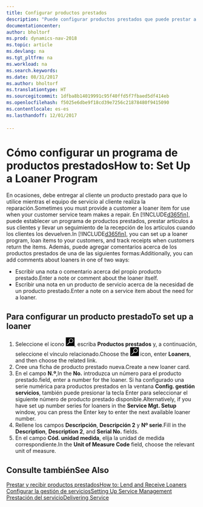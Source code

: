 ```yaml
---
title: Configurar productos prestados
description: "Puede configurar productos prestados que puede prestar a los clientes para reemplazar productos de servicio mientras están en servicio."
documentationcenter: 
author: bholtorf
ms.prod: dynamics-nav-2018
ms.topic: article
ms.devlang: na
ms.tgt_pltfrm: na
ms.workload: na
ms.search.keywords: 
ms.date: 08/31/2017
ms.author: bholtorf
ms.translationtype: HT
ms.sourcegitcommit: 1dfba8b14019991c95f40ffd5f7fbaed5df414eb
ms.openlocfilehash: f5025e6dbe9f18cd39e7256c21878480f9415090
ms.contentlocale: es-es
ms.lasthandoff: 12/01/2017

---
```

# <a name="how-to-set-up-a-loaner-program"></a><span data-ttu-id="52161-103">Cómo configurar un programa de productos prestados</span><span class="sxs-lookup"><span data-stu-id="52161-103">How to: Set Up a Loaner Program</span></span>
<span data-ttu-id="52161-104">En ocasiones, debe entregar al cliente un producto prestado para que lo utilice mientras el equipo de servicio al cliente realiza la reparación.</span><span class="sxs-lookup"><span data-stu-id="52161-104">Sometimes you must provide a customer a loaner item for use when your customer service team makes a repair.</span></span> <span data-ttu-id="52161-105">En [!INCLUDE[d365fin](includes/d365fin_md.md)], puede establecer un programa de productos prestados, prestar artículos a sus clientes y llevar un seguimiento de la recepción de los artículos cuando los clientes los devuelven.</span><span class="sxs-lookup"><span data-stu-id="52161-105">In [!INCLUDE[d365fin](includes/d365fin_md.md)], you can set up a loaner program, loan items to your customers, and track receipts when customers return the items.</span></span> <span data-ttu-id="52161-106">Además, puede agregar comentarios acerca de los productos prestados de una de las siguientes formas:</span><span class="sxs-lookup"><span data-stu-id="52161-106">Additionally, you can add comments about loaners in one of two ways:</span></span>  
  
* <span data-ttu-id="52161-107">Escribir una nota o comentario acerca del propio producto prestado.</span><span class="sxs-lookup"><span data-stu-id="52161-107">Enter a note or comment about the loaner itself.</span></span>  
* <span data-ttu-id="52161-108">Escribir una nota en un producto de servicio acerca de la necesidad de un producto prestado.</span><span class="sxs-lookup"><span data-stu-id="52161-108">Enter a note on a service item about the need for a loaner.</span></span>  

## <a name="to-set-up-a-loaner"></a><span data-ttu-id="52161-109">Para configurar un producto prestado</span><span class="sxs-lookup"><span data-stu-id="52161-109">To set up a loaner</span></span>  
1. <span data-ttu-id="52161-110">Seleccione el icono ![Buscar página o informe](media/ui-search/search_small.png "icono Buscar página o informe"), escriba **Productos prestados** y, a continuación, seleccione el vínculo relacionado.</span><span class="sxs-lookup"><span data-stu-id="52161-110">Choose the ![Search for Page or Report](media/ui-search/search_small.png "Search for Page or Report icon") icon, enter **Loaners**, and then choose the related link.</span></span>  
2. <span data-ttu-id="52161-111">Cree una ficha de producto prestado nueva.</span><span class="sxs-lookup"><span data-stu-id="52161-111">Create a new loaner card.</span></span> 
3. <span data-ttu-id="52161-112">En el campo **N.º**,</span><span class="sxs-lookup"><span data-stu-id="52161-112">In the **No.**</span></span> <span data-ttu-id="52161-113">introduzca un número para el producto prestado.</span><span class="sxs-lookup"><span data-stu-id="52161-113">field, enter a number for the loaner.</span></span> <span data-ttu-id="52161-114">Si ha configurado una serie numérica para productos prestados en la ventana **Config. gestión servicios**, también puede presionar la tecla Enter para seleccionar el siguiente número de producto prestado disponible.</span><span class="sxs-lookup"><span data-stu-id="52161-114">Alternatively, if you have set up number series for loaners in the **Service Mgt. Setup** window, you can press the Enter key to enter the next available loaner number.</span></span>  
4. <span data-ttu-id="52161-115">Rellene los campos **Descripción**, **Descripción 2** y **Nº serie**.</span><span class="sxs-lookup"><span data-stu-id="52161-115">Fill in the **Description**, **Description 2**, and **Serial No.** fields.</span></span>  
5. <span data-ttu-id="52161-116">En el campo **Cód. unidad medida**, elija la unidad de medida correspondiente.</span><span class="sxs-lookup"><span data-stu-id="52161-116">In the **Unit of Measure Code** field, choose the relevant unit of measure.</span></span>  
  
## <a name="see-also"></a><span data-ttu-id="52161-117">Consulte también</span><span class="sxs-lookup"><span data-stu-id="52161-117">See Also</span></span>
[<span data-ttu-id="52161-118">Prestar y recibir productos prestados</span><span class="sxs-lookup"><span data-stu-id="52161-118">How to: Lend and Receive Loaners</span></span>](service-how-to-lend-receive-loaners.md)  
[<span data-ttu-id="52161-119">Configurar la gestión de servicios</span><span class="sxs-lookup"><span data-stu-id="52161-119">Setting Up Service Management</span></span>](service-setup-service.md)  
[<span data-ttu-id="52161-120">Prestación del servicio</span><span class="sxs-lookup"><span data-stu-id="52161-120">Delivering Service</span></span>](service-deliver-service.md)  



